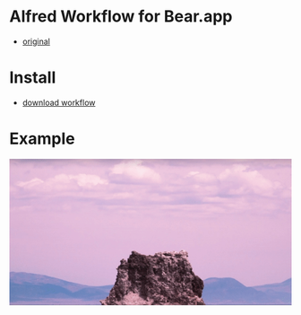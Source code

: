 # Alfred Workflow for Bear.app

- [original](https://github.com/chrisbro/alfred-bear)


# Install

- [download workflow](https://github.com/trilliwon/Alfred-Workflow-Bear/raw/master/Bear.alfredworkflow)

# Example

![](https://github.com/trilliwon/Alfred-Workflow-Bear/blob/master/bear.gif?raw=true)

